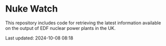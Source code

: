 # Nuke Watch

This repository includes code for retrieving the latest information available on the output of EDF nuclear power plants in the UK.

Last updated: 2024-10-08 08:18